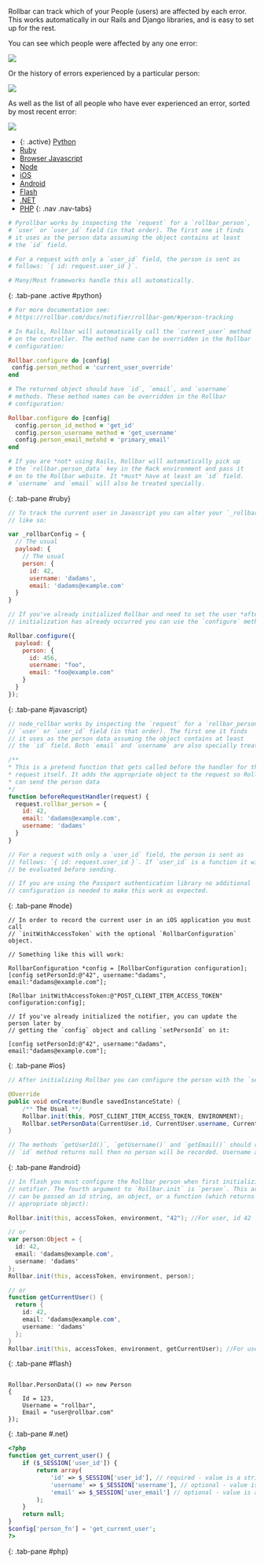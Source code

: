 Rollbar can track which of your People (users) are affected by each error. This works automatically
in our Rails and Django libraries, and is easy to set up for the rest.

You can see which people were affected by any one error:

![](https://d26gfdfi90p7cf.cloudfront.net/features-people1.133037.o.png)

Or the history of errors experienced by a particular person:

![](https://d26gfdfi90p7cf.cloudfront.net/features-people2.133038.o.png)

As well as the list of all people who have ever experienced an error, sorted by most recent error:

![](https://d26gfdfi90p7cf.cloudfront.net/features-people3.133039.o.png)



* {: .active} [Python](#python)
* [Ruby](#ruby)
* [Browser Javascript](#javascript)
* [Node](#node)
* [iOS](#ios)
* [Android](#android)
* [Flash](#flash)
* [.NET](#.net)
* [PHP](#php)
{: .nav .nav-tabs}

<div class="tab-content">

```python
# Pyrollbar works by inspecting the `request` for a `rollbar_person`,
# `user` or `user_id` field (in that order). The first one it finds
# it uses as the person data assuming the object contains at least
# the `id` field.

# For a request with only a `user_id` field, the person is sent as
# follows: `{ id: request.user_id }`.

# Many/Most frameworks handle this all automatically.
```
{: .tab-pane .active #python}

```ruby
# For more documentation see:
# https://rollbar.com/docs/notifier/rollbar-gem/#person-tracking

# In Rails, Rollbar will automatically call the `current_user` method
# on the controller. The method name can be overridden in the Rollbar
# configuration:

Rollbar.configure do |config|
 config.person_method = 'current_user_override'
end

# The returned object should have `id`, `email`, and `username`
# methods. These method names can be overridden in the Rollbar
# configuration:

Rollbar.configure do |config|
  config.person_id_method = 'get_id'
  config.person_username_method = 'get_username'
  config.person_email_metohd = 'primary_email'
end

# If you are *not* using Rails, Rollbar will automatically pick up
# the `rollbar.person_data` key in the Rack environment and pass it
# on to the Rollbar website. It *must* have at least an `id` field.
# `username` and `email` will also be treated specially.
```
{: .tab-pane #ruby}

```js
// To track the current user in Javascript you can alter your `_rollbarConfig`
// like so:

var _rollbarConfig = {
  // The usual
  payload: {
    // The usual
    person: {
      id: 42,
      username: 'dadams',
      email: 'dadams@example.com'
  }
}

// If you've already initialized Rollbar and need to set the user *after*
// initialization has already occurred you can use the `configure` method:

Rollbar.configure({
  payload: {
    person: {
      id: 456,
      username: "foo",
      email: "foo@example.com"
    }
  }
});
```
{: .tab-pane #javascript}

```js
// node_rollbar works by inspecting the `request` for a `rollbar_person`,
// `user` or `user_id` field (in that order). The first one it finds
// it uses as the person data assuming the object contains at least
// the `id` field. Both `email` and `username` are also specially treated.

/**
* This is a pretend function that gets called before the handler for the
* request itself. It adds the appropriate object to the request so Rollbar
* can send the person data
*/
function beforeRequestHandler(request) {
  request.rollbar_person = {
    id: 42,
    email: 'dadams@example.com',
    username: 'dadams'
  }
}

// For a request with only a `user_id` field, the person is sent as
// follows: `{ id: request.user_id }`. If `user_id` is a function it will
// be evaluated before sending.

// If you are using the Passport authentication library no additional
// configuration is needed to make this work as expected.
```
{: .tab-pane #node}

```objective_c
// In order to record the current user in an iOS application you must call
// `initWithAccessToken` with the optional `RollbarConfiguration` object.

// Something like this will work:

RollbarConfiguration *config = [RollbarConfiguration configuration];
[config setPersonId:@"42", username:"dadams", email:"dadams@example.com"];

[Rollbar initWithAccessToken:@"POST_CLIENT_ITEM_ACCESS_TOKEN" configuration:config];

// If you've already initialized the notifier, you can update the person later by
// getting the `config` object and calling `setPersonId` on it:

[config setPersonId:@"42", username:"dadams", email:"dadams@example.com"];
```
{: .tab-pane #ios}


```java
// After initializing Rollbar you can configure the person with the `setPersonData` method:

@Override
public void onCreate(Bundle savedInstanceState) {
    /** The Usual **/
    Rollbar.init(this, POST_CLIENT_ITEM_ACCESS_TOKEN, ENVIRONMENT);
    Rollbar.setPersonData(CurrentUser.id, CurrentUser.username, CurrentUser.email);
}

// The methods `getUserId()`, `getUsername()` and `getEmail()` should return strings. If the
// `id` method returns null then no person will be recorded. Username and email are optional.
```
{: .tab-pane #android}


```actionscript
// In flash you must configure the Rollbar person when first initializing the
// notifier. The fourth argument to `Rollbar.init` is `person`. This argument
// can be passed an id string, an object, or a function (which returns an
// appropriate object):

Rollbar.init(this, accessToken, environment, "42"); //For user, id 42

// or
var person:Object = {
  id: 42,
  email: 'dadams@example.com',
  username: 'dadams'
};
Rollbar.init(this, accessToken, environment, person);

// or
function getCurrentUser() {
  return {
    id: 42,
    email: 'dadams@example.com',
    username: 'dadams'
  };
}
Rollbar.init(this, accessToken, environment, getCurrentUser); //For user, id 42
```
{: .tab-pane #flash}


```.NET

Rollbar.PersonData(() => new Person
{
    Id = 123,
    Username = "rollbar",
    Email = "user@rollbar.com"
});
```
{: .tab-pane #.net}

```php
<?php
function get_current_user() {
    if ($_SESSION['user_id']) {
        return array(
            'id' => $_SESSION['user_id'], // required - value is a string
            'username' => $_SESSION['username'], // optional - value is a string
            'email' => $_SESSION['user_email'] // optional - value is a string
        );
    }
    return null;
}
$config['person_fn'] = 'get_current_user';
?>
```

{: .tab-pane #php}

</div>
